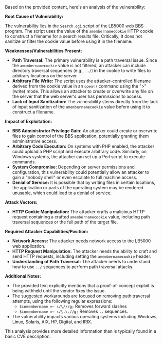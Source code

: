 Based on the provided content, here's an analysis of the vulnerability:

**Root Cause of Vulnerability:**

The vulnerability lies in the `Search.cgi` script of the LB5000 web BBS program. The script uses the value of the `amembernamecookie` HTTP cookie to construct a filename for a search results file. Critically, it does not sanitize or filter the cookie value before using it in the filename.

**Weaknesses/Vulnerabilities Present:**

*   **Path Traversal:** The primary vulnerability is a path traversal issue. Since the `amembernamecookie` value is not filtered, an attacker can include directory traversal sequences (e.g., `../`) in the cookie to write files to arbitrary locations on the server.
*   **Arbitrary File Write:** The script uses the attacker-controlled filename derived from the cookie value in an `open()` command using the ">" (write) mode. This allows an attacker to create or overwrite any file on the server that the web server's user has permissions to access.
*   **Lack of Input Sanitization:** The vulnerability stems directly from the lack of input sanitization of the `amembernamecookie` value before using it to construct a filename.

**Impact of Exploitation:**

*   **BBS Administrator Privilege Gain:** An attacker could create or overwrite files to gain control of the BBS application, potentially granting them administrative access.
*   **Arbitrary Code Execution:** On systems with PHP enabled, the attacker could upload a PHP script and execute arbitrary code. Similarly, on Windows systems, the attacker can set up a Perl script to execute commands.
*   **System Compromise:** Depending on server permissions and configuration, this vulnerability could potentially allow an attacker to gain a "nobody shell" or even escalate to full machine access.
*   **Denial of Service:** It is possible that by writing files in certain locations, the application or parts of the operating system may be rendered unusable, which could lead to a denial of service.

**Attack Vectors:**

*   **HTTP Cookie Manipulation:** The attacker crafts a malicious HTTP request containing a crafted `amembernamecookie` value, including path traversal sequences or the full path of the target file.

**Required Attacker Capabilities/Position:**

*   **Network Access:** The attacker needs network access to the LB5000 web application.
*   **HTTP Request Manipulation:** The attacker needs the ability to craft and send HTTP requests, including setting the `amembernamecookie` header.
*   **Understanding of Path Traversal:** The attacker needs to understand how to use `../` sequences to perform path traversal attacks.

**Additional Notes:**

* The provided text explicitly mentions that a proof-of-concept exploit is being withheld until the vendor fixes the issue.
*  The suggested workarounds are focused on removing path traversal attempts, using the following regular expressions:
    *   `$inmembername =~ s/\///g;` Removes forward slashes
    *  `$inmembername =~ s/\.\.//g;` Removes `..` sequences.
* The vulnerability impacts various operating systems including Windows, Linux, Solaris, AIX, HP, Digital, and IRIX.

This analysis provides more detailed information than is typically found in a basic CVE description.
